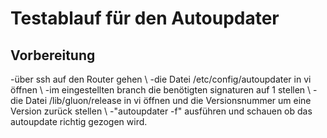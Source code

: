 Testablauf für den Autoupdater
==============================

Vorbereitung
------------
-über ssh auf den Router gehen \\
-die Datei /etc/config/autoupdater in vi öffnen \\
-im eingestellten branch die benötigten signaturen auf 1 stellen \\
-die Datei /lib/gluon/release in vi öffnen und die Versionsnummer um eine Version zurück stellen \\
-"autoupdater -f" ausführen und schauen ob das autoupdate richtig gezogen wird.
